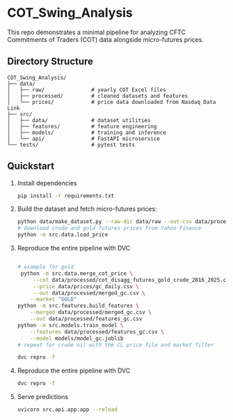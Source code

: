 # COT_Swing_Analysis

This repo demonstrates a minimal pipeline for analyzing CFTC Commitments of Traders (COT) data alongside micro-futures prices.

## Directory Structure
```
COT_Swing_Analysis/
├── data/
│   ├── raw/               # yearly COT Excel files
│   ├── processed/         # cleaned datasets and features
│   └── prices/            # price data downloaded from Nasdaq Data Link
├── src/
│   ├── data/              # dataset utilities
│   ├── features/          # feature engineering
│   ├── models/            # training and inference
│   └── api/               # FastAPI microservice
└── tests/                 # pytest tests
```

## Quickstart
1. Install dependencies
   ```bash
   pip install -r requirements.txt
   ```
2. Build the dataset and fetch micro-futures prices:
   ```bash
   python data/make_dataset.py --raw-dir data/raw --out-csv data/processed/cot_disagg_futures_2016_2025.csv
   # download crude and gold futures prices from Yahoo Finance
   python -m src.data.load_price
   ```
3. Reproduce the entire pipeline with DVC
   ```bash

   # example for gold
    python -m src.data.merge_cot_price \
        --cot data/processed/cot_disagg_futures_gold_crude_2016_2025.csv \
        --price data/prices/gc_daily.csv \
        --out data/processed/merged_gc.csv \
       --market "GOLD"
   python -m src.features.build_features \
       --merged data/processed/merged_gc.csv \
       --out data/processed/features_gc.csv
   python -m src.models.train_model \
       --features data/processed/features_gc.csv \
       --model models/model_gc.joblib
   # repeat for crude oil with the CL price file and market filter

   dvc repro -f

   ```
4. Reproduce the entire pipeline with DVC
   ```bash
   dvc repro -f
   ```
5. Serve predictions
   ```bash
   uvicorn src.api.app:app --reload
   ```
